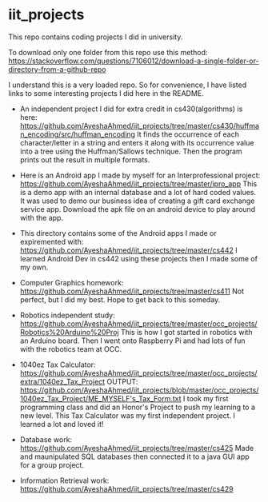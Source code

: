 # iit_projects
This repo contains coding projects I did in university.

To download only one folder from this repo use this method: https://stackoverflow.com/questions/7106012/download-a-single-folder-or-directory-from-a-github-repo
          
I understand this is a very loaded repo. So for convenience, 
I have listed links to some interesting projects I did here in the README.

- An independent project I did for extra credit in cs430(algorithms) is here: 
     https://github.com/AyeshaAhmed/iit_projects/tree/master/cs430/huffman_encoding/src/huffman_encoding
     It finds the occurrence of each character/letter in a string and enters it along with its occurrence value into a tree using the Huffman/Sallows technique. 
     Then the program prints out the result in multiple formats.

- Here is an Android app I made by myself for an Interprofessional project:
     https://github.com/AyeshaAhmed/iit_projects/tree/master/ipro_app
     This is a demo app with an internal database and a lot of hard coded values.
     It was used to demo our business idea of creating a gift card exchange service app.
     Download the apk file on an android device to play around with the app.
     
- This directory contains some of the Android apps I made or expiremented with:
     https://github.com/AyeshaAhmed/iit_projects/tree/master/cs442
     I learned Android Dev in cs442 using these projects then I made some of my own.
  
- Computer Graphics homework:
     https://github.com/AyeshaAhmed/iit_projects/tree/master/cs411
     Not perfect, but I did my best. Hope to get back to this someday.
     
- Robotics independent study:
     https://github.com/AyeshaAhmed/iit_projects/tree/master/occ_projects/Robotics%20Arduino%20Proj
     This is how I got started in robotics with an Arduino board. 
     Then I went onto Raspberry Pi and had lots of fun with the robotics team at OCC.

- 1040ez Tax Calculator:
     https://github.com/AyeshaAhmed/iit_projects/tree/master/occ_projects/extra/1040ez_Tax_Project
     OUTPUT: https://github.com/AyeshaAhmed/iit_projects/blob/master/occ_projects/1040ez_Tax_Project/ME_MYSELF's_Tax_Form.txt
     I took my first programming class and did an Honor's Project to push my learning to a new level.
     This Tax Calculator was my first independent project. I learned a lot and loved  it!

- Database work: 
     https://github.com/AyeshaAhmed/iit_projects/tree/master/cs425
     Made and maunipulated SQL databases then connected it to a java GUI app for a group project.
     
- Information Retrieval work:
     https://github.com/AyeshaAhmed/iit_projects/tree/master/cs429
     
